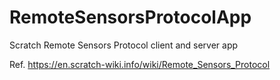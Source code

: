 # RemoteSensorsProtocolApp
Scratch Remote Sensors Protocol client and server app

Ref. https://en.scratch-wiki.info/wiki/Remote_Sensors_Protocol
